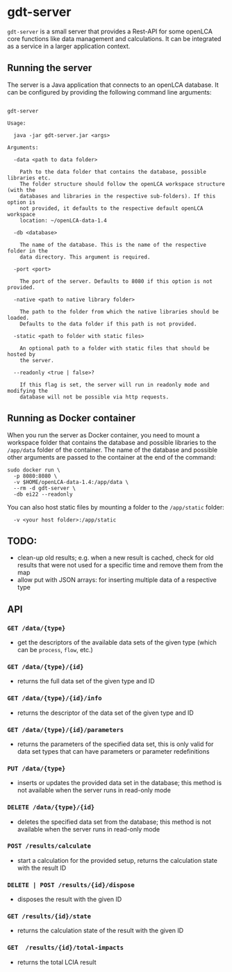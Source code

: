 # gdt-server

`gdt-server` is a small server that provides a Rest-API for some openLCA core
functions like data management and calculations. It can be integrated as a
service in a larger application context.

## Running the server

The server is a Java application that connects to an openLCA database. It can
be configured by providing the following command line arguments:

```

gdt-server

Usage:

  java -jar gdt-server.jar <args>

Arguments:

  -data <path to data folder>

    Path to the data folder that contains the database, possible libraries etc.
    The folder structure should follow the openLCA workspace structure (with the
    databases and libraries in the respective sub-folders). If this option is
    not provided, it defaults to the respective default openLCA workspace
    location: ~/openLCA-data-1.4

  -db <database>

    The name of the database. This is the name of the respective folder in the
    data directory. This argument is required.

  -port <port>

    The port of the server. Defaults to 8080 if this option is not provided.

  -native <path to native library folder>

    The path to the folder from which the native libraries should be loaded.
    Defaults to the data folder if this path is not provided.

  -static <path to folder with static files>

    An optional path to a folder with static files that should be hosted by
    the server.

  --readonly <true | false>?

    If this flag is set, the server will run in readonly mode and modifying the
    database will not be possible via http requests.

```

## Running as Docker container

When you run the server as Docker container, you need to mount a workspace
folder that contains the database and possible libraries to the `/app/data`
folder of the container. The name of the database and possible other arguments
are passed to the container at the end of the command:

```batch
sudo docker run \
  -p 8080:8080 \
  -v $HOME/openLCA-data-1.4:/app/data \
  --rm -d gdt-server \
  -db ei22 --readonly
```

You can also host static files by mounting a folder to the `/app/static` folder:

```
  -v <your host folder>:/app/static
```

## TODO:

* clean-up old results; e.g. when a new result is cached, check for old results
  that were not used for a specific time and remove them from the map
* allow put with JSON arrays: for inserting multiple data of a respective type

## API

### `GET /data/{type}`
* get the descriptors of the available data sets of the given type
  (which can be `process`, `flow`, etc.)

### `GET /data/{type}/{id}`
* returns the full data set of the given type and ID

### `GET /data/{type}/{id}/info`
* returns the descriptor of the data set of the given type and ID

### `GET /data/{type}/{id}/parameters`
* returns the parameters of the specified data set, this is only
  valid for data set types that can have parameters or parameter
  redefinitions

### `PUT /data/{type}`
* inserts or updates the provided data set in the database; this method
  is not available when the server runs in read-only mode

### `DELETE /data/{type}/{id}`
* deletes the specified data set from the database; this method is not
  available when the server runs in read-only mode

### `POST /results/calculate`
* start a calculation for the provided setup, returns the calculation
  state with the result ID

### `DELETE | POST /results/{id}/dispose`
* disposes the result with the given ID

### `GET /results/{id}/state`
* returns the calculation state of the result with the given ID

### `GET  /results/{id}/total-impacts`
* returns the total LCIA result
